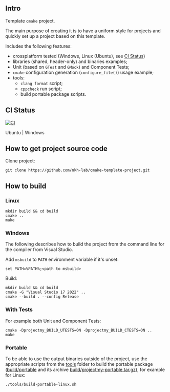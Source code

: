 ## Intro
Template `cmake` project. 

The main purpose of creating it is to have a uniform style for projects and quickly set up a project based on this template.

Includes the following features:
* crossplatform tested (Windows, Linux (Ubuntu), see [CI Status](#ci-status))
* libraries (shared, header-only) and binaries examples;
* Unit (based on `GTest` and `GMock`) and Component Tests;
* `cmake` configuration generation (`configure_file()`) usage example;
* tools:
    * `clang format` script;
    * `cppcheck` run script;
    * build portable package scripts.

## CI Status
[![CI](https://github.com/nkh-lab/cmake-template-project/actions/workflows/ci.yml/badge.svg)](https://github.com/nkh-lab/cmake-template-project/actions/workflows/ci.yml) 

Ubuntu | Windows 

## How to get project source code
Clone project:
```
git clone https://github.com/nkh-lab/cmake-template-project.git
```

## How to build
### Linux

```
mkdir build && cd build
cmake ..
make
```
### Windows
The following describes how to build the project from the command line for the compiler from Visual Studio.

Add `msbuild` to `PATH` environment variable if it's unset:
```
set PATH=%PATH%;<path to msbuild>
```
Build:
```
mkdir build && cd build
cmake -G "Visual Studio 17 2022" .. 
cmake --build . --config Release
```

### With Tests
For example both Unit and Component Tests:
```
cmake -Dprojectmy_BUILD_UTESTS=ON -Dprojectmy_BUILD_CTESTS=ON ..
make
```

### Portable
To be able to use the output binaries outside of the project, use the appropriate scripts from the [tools](tools) folder to build the portable package ([build/portable](build/portable) and its archive [build/projectmy-portable.tar.gz](build/projectmy-portable.tar.gz)), for example for Linux:
```
./tools/build-portable-linux.sh
```
